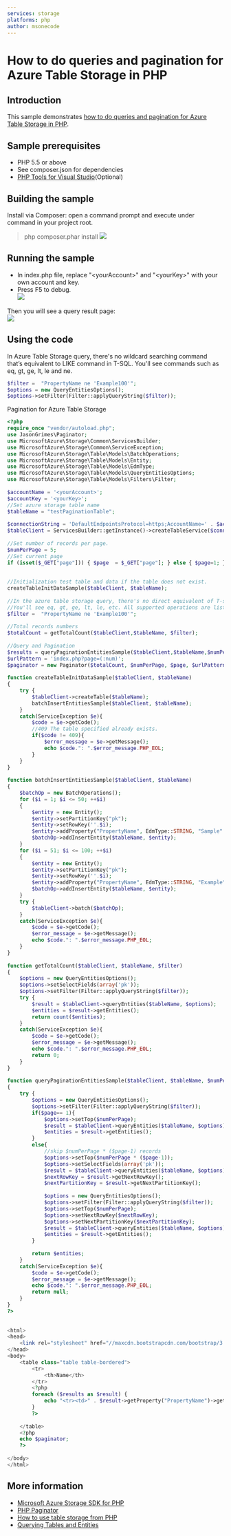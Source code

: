 ```yaml
---
services: storage
platforms: php
author: msonecode
---
```


# How to do queries and pagination for Azure Table Storage in PHP

## Introduction
This sample demonstrates [how to do queries and pagination for Azure Table Storage in PHP](https://code.msdn.microsoft.com/How-to-do-queries-and-08c9ee14).

## Sample prerequisites
- PHP 5.5 or above
- See composer.json for dependencies
- [PHP Tools for Visual Studio][1](Optional)

## Building the sample
Install via Composer: open a command prompt and execute under command in your project root.  
> php composer.phar install
![][2] 

## Running the sample
- In index.php file, replace "&lt;yourAccount&gt;" and "&lt;yourKey&gt;" with your own account and key.
- Press F5 to debug.  
![][3]

Then you will see a query result page:  
![][4]

## Using the code
In Azure Table Storage query, there's no wildcard searching command that’s equivalent to LIKE command in T-SQL. You'll see commands such as eq, gt, ge, lt, le and ne. 

``` php
$filter =  "PropertyName ne 'Example100'"; 
$options = new QueryEntitiesOptions(); 
$options->setFilter(Filter::applyQueryString($filter));
```

Pagination for Azure Table Storage

``` php
<?php 
require_once "vendor/autoload.php"; 
use JasonGrimes\Paginator; 
use MicrosoftAzure\Storage\Common\ServicesBuilder; 
use MicrosoftAzure\Storage\Common\ServiceException; 
use MicrosoftAzure\Storage\Table\Models\BatchOperations; 
use MicrosoftAzure\Storage\Table\Models\Entity; 
use MicrosoftAzure\Storage\Table\Models\EdmType; 
use MicrosoftAzure\Storage\Table\Models\QueryEntitiesOptions; 
use MicrosoftAzure\Storage\Table\Models\Filters\Filter; 
 
$accountName = '<yourAccount>'; 
$accountKey = '<yourKey>'; 
//Set azure storage table name 
$tableName = "testPaginationTable"; 
 
$connectionString = 'DefaultEndpointsProtocol=https;AccountName=' . $accountName . ';AccountKey=' .$accountKey. ''; 
$tableClient = ServicesBuilder::getInstance()->createTableService($connectionString); 
 
//Set number of records per page. 
$numPerPage = 5; 
//Set current page 
if (isset($_GET["page"])) { $page  = $_GET["page"]; } else { $page=1; }; 
 
 
//Initialization test table and data if the table does not exist. 
createTableInitDataSample($tableClient, $tableName); 
 
//In the azure table storage query, there's no direct equivalent of T-sql's LIKE command, as there is no wildcard searching. 
//You'll see eq, gt, ge, lt, le, etc. All supported operations are listed here. https://msdn.microsoft.com/library/azure/dd894031.aspx?f=255&MSPPError=-2147217396 
$filter =  "PropertyName ne 'Example100'"; 
 
//Total records numbers 
$totalCount = getTotalCount($tableClient,$tableName, $filter); 
 
//Query and Pagination 
$results = queryPaginationEntitiesSample($tableClient,$tableName,$numPerPage,$page, $filter); 
$urlPattern = 'index.php?page=(:num)'; 
$paginator = new Paginator($totalCount, $numPerPage, $page, $urlPattern); 
 
function createTableInitDataSample($tableClient, $tableName) 
{ 
    try { 
        $tableClient->createTable($tableName); 
        batchInsertEntitiesSample($tableClient, $tableName); 
    } 
    catch(ServiceException $e){ 
        $code = $e->getCode(); 
        //409 The table specified already exists. 
        if($code != 409){ 
            $error_message = $e->getMessage(); 
            echo $code.": ".$error_message.PHP_EOL; 
        } 
    } 
} 
 
function batchInsertEntitiesSample($tableClient, $tableName) 
{ 
    $batchOp = new BatchOperations(); 
    for ($i = 1; $i <= 50; ++$i) 
    { 
        $entity = new Entity(); 
        $entity->setPartitionKey("pk"); 
        $entity->setRowKey(''.$i); 
        $entity->addProperty("PropertyName", EdmType::STRING, "Sample".$i); 
        $batchOp->addInsertEntity($tableName, $entity); 
    } 
    for ($i = 51; $i <= 100; ++$i) 
    { 
        $entity = new Entity(); 
        $entity->setPartitionKey("pk"); 
        $entity->setRowKey(''.$i); 
        $entity->addProperty("PropertyName", EdmType::STRING, "Example".$i); 
        $batchOp->addInsertEntity($tableName, $entity); 
    } 
    try { 
        $tableClient->batch($batchOp); 
    } 
    catch(ServiceException $e){ 
        $code = $e->getCode(); 
        $error_message = $e->getMessage(); 
        echo $code.": ".$error_message.PHP_EOL; 
    } 
} 
 
function getTotalCount($tableClient, $tableName, $filter) 
{ 
    $options = new QueryEntitiesOptions(); 
    $options->setSelectFields(array('pk')); 
    $options->setFilter(Filter::applyQueryString($filter)); 
    try { 
        $result = $tableClient->queryEntities($tableName, $options); 
        $entities = $result->getEntities(); 
        return count($entities); 
    } 
    catch(ServiceException $e){ 
        $code = $e->getCode(); 
        $error_message = $e->getMessage(); 
        echo $code.": ".$error_message.PHP_EOL; 
        return 0; 
    } 
} 
 
function queryPaginationEntitiesSample($tableClient, $tableName, $numPerPage, $page, $filter) 
{ 
    try { 
        $options = new QueryEntitiesOptions(); 
        $options->setFilter(Filter::applyQueryString($filter)); 
        if($page== 1){ 
            $options->setTop($numPerPage); 
            $result = $tableClient->queryEntities($tableName, $options); 
            $entities = $result->getEntities(); 
        } 
        else{ 
            //skip $numPerPage * ($page-1) records 
            $options->setTop($numPerPage * ($page-1)); 
            $options->setSelectFields(array('pk')); 
            $result = $tableClient->queryEntities($tableName, $options); 
            $nextRowKey = $result->getNextRowKey(); 
            $nextPartitionKey = $result->getNextPartitionKey(); 
 
            $options = new QueryEntitiesOptions(); 
            $options->setFilter(Filter::applyQueryString($filter)); 
            $options->setTop($numPerPage); 
            $options->setNextRowKey($nextRowKey); 
            $options->setNextPartitionKey($nextPartitionKey); 
            $result = $tableClient->queryEntities($tableName, $options); 
            $entities = $result->getEntities(); 
        } 
 
        return $entities; 
    } 
    catch(ServiceException $e){ 
        $code = $e->getCode(); 
        $error_message = $e->getMessage(); 
        echo $code.": ".$error_message.PHP_EOL; 
        return null; 
    } 
} 
?> 
 
 
<html> 
<head> 
    <link rel="stylesheet" href="//maxcdn.bootstrapcdn.com/bootstrap/3.2.0/css/bootstrap.min.css" /> 
</head> 
<body> 
    <table class="table table-bordered"> 
        <tr> 
            <th>Name</th> 
        </tr> 
        <?php 
        foreach ($results as $result) { 
            echo "<tr><td>" . $result->getProperty("PropertyName")->getValue() ."</td></tr>"; 
        } 
        ?> 
 
    </table> 
    <?php 
    echo $paginator; 
    ?> 
 
</body> 
</html>
```

## More information
- [Microsoft Azure Storage SDK for PHP][5]
- [PHP Paginator][6]
- [How to use table storage from PHP][7]
- [Querying Tables and Entities][8]

[1]: https://visualstudiogallery.msdn.microsoft.com/6eb51f05-ef01-4513-ac83-4c5f50c95fb5
[2]: images/1.png
[3]: images/2.png
[4]: images/3.png
[5]: https://github.com/Azure/azure-storage-php
[6]: https://github.com/jasongrimes/php-paginator
[7]: https://github.com/jasongrimes/php-paginatorHow%20to%20use%20table%20storage%20from%20PHP
[8]: https://msdn.microsoft.com/library/azure/dd894031.aspx?f=255&MSPPError=-2147217396
